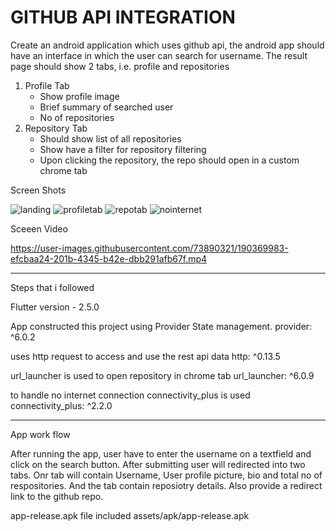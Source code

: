 # GITHUB API INTEGRATION

Create an android application which uses github api, the android app should have an interface in
which the user can search for username. The result page should show 2 tabs, i.e. profile and
repositories

1. Profile Tab
   - Show profile image
   - Brief summary of searched user
   - No of repositories
2. Repository Tab
   - Should show list of all repositories
   - Show have a filter for repository filtering
   - Upon clicking the repository, the repo should open in a custom chrome tab

Screen Shots

![landing](https://user-images.githubusercontent.com/73890321/190368431-566eadef-a800-4ac3-a2ad-523dcc651f98.jpg)
![profiletab](https://user-images.githubusercontent.com/73890321/190368846-ad17bc5a-8d59-4198-b2e4-8d9b584ffbf7.jpg)
![repotab](https://user-images.githubusercontent.com/73890321/190368886-02c79ad9-32b2-45cb-85c0-22917299d315.jpg)
![nointernet](https://user-images.githubusercontent.com/73890321/190368943-05a47c50-eec2-41f0-a67e-17a6c6976ea7.jpg)

Sceeen Video


https://user-images.githubusercontent.com/73890321/190369983-efcbaa24-201b-4345-b42e-dbb291afb67f.mp4

--------------------------------------------

Steps that i followed 

Flutter version - 2.5.0

App constructed this project using Provider State management. 
provider: ^6.0.2

uses http request to access and use the rest api data
http: ^0.13.5

url_launcher is used to open repository in chrome tab
url_launcher: ^6.0.9

to handle no internet connection connectivity_plus is used
connectivity_plus: ^2.2.0

---------------------------------------------

App work flow

After running the app, user have to enter the username on a textfield and click on the search button. After submitting user will redirected into two tabs. Onr tab will contain Username, User profile picture, bio and total no of respositories. And the tab contain reposiotry details. Also provide a redirect link to the github repo.



app-release.apk file included
assets/apk/app-release.apk




